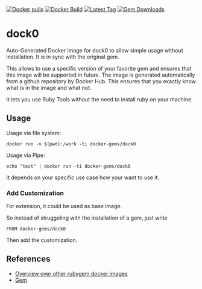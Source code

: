 [![Docker pulls](https://img.shields.io/docker/pulls/rubygem/dock0.svg)](https://hub.docker.com/r/rubygem/dock0/)
[![Docker Build](https://img.shields.io/docker/automated/rubygem/dock0.svg)](https://hub.docker.com/r/rubygem/dock0/)
[![Latest Tag](https://img.shields.io/github/tag/docker-rubygem/dock0.svg)](https://hub.docker.com/r/rubygem/dock0/)
[![Gem Downloads](https://img.shields.io/gem/dt/dock0.svg)](https://rubygems.org/gems/dock0/)
# dock0

Auto-Generated Docker image for dock0 to allow simple usage without installation.
It is in sync with the original gem.

This allows to use a specific version of your favorite gem and ensures that this image will be supported in future.
The image is generated automatically from a github repository by Docker Hub.
This ensures that you exactly know what is in the image and what not.

It lets you use Ruby Tools without the need to install ruby on your machine.

## Usage

Usage via file system:

`docker run -v $(pwd):/work -ti docker-gems/dock0`

Usage via Pipe:

`echo "test" | docker run -ti docker-gems/dock0`

It depends on your specific use case how your want to use it.

### Add Customization

For extension, it could be used as base image.

So instead of struggeling with the installation of a gem, just write

`FROM docker-gems/dock0`

Then add the customization.

## References

 - [Overview over other rubygem docker images](https://github.com/thinkbot/docker-rubygem)
 - [Gem](https://rubygems.org/gems/dock0/)
